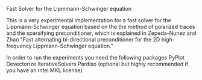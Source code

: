 Fast Solver for the Lipmmann-Schwinger equation

This is a very experimental implementation for a fast solver for the Lippmann-Schwinger equation based on the the method of polarized traces and the sparsifying preconditioner, which is explained in Zepeda-Nunez and Zhao "Fast alternating bi-directional preconditioner for the 2D high-frequency Lippmann-Schwinger equation."

In order to run the experiments you need the following packages
PyPlot
Devectorize
IterativeSolvers
Pardiso (optional but highly recommended if you have an Intel MKL license)
